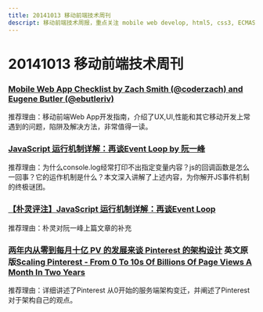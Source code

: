 ```yaml
---
title: 20141013 移动前端技术周刊
descript: 移动前端技术周报，重点关注 mobile web develop, html5, css3, ECMAScript 6, node.js 等前沿技术。
---
```


# 20141013 移动前端技术周刊

### [Mobile Web App Checklist by Zach Smith (@coderzach) and Eugene Butler (@ebutleriv)](http://www.luster.io/blog/9-29-14-mobile-web-checklist.html)

推荐理由：移动前端Web App开发指南，介绍了UX,UI,性能和其它移动开发上常遇到的问题，陷阱及解决方法，非常值得一读。

### [JavaScript 运行机制详解：再谈Event Loop by 阮一峰](http://www.ruanyifeng.com/blog/2014/10/event-loop.html)

推荐理由：为什么console.log经常打印不出指定变量内容？js的回调函数是怎么一回事？它的运作机制是什么？本文深入讲解了上述内容，为你解开JS事件机制的终极谜团。

### [【朴灵评注】JavaScript 运行机制详解：再谈Event Loop](https://app.yinxiang.com/shard/s8/sh/b72fe246-a89d-434b-85f0-a36420849b84/59bad790bdcf6b0a66b8b93d5eacbead)

推荐理由：朴灵对阮一峰上篇文章的补充

### [两年内从零到每月十亿 PV 的发展来谈 Pinterest 的架构设计](http://www.oschina.net/translate/scaling-pinterest-from-0-to-10s-of-billions-of-page-views) 英文原版[Scaling Pinterest - From 0 To 10s Of Billions Of Page Views A Month In Two Years](http://highscalability.com/blog/2013/4/15/scaling-pinterest-from-0-to-10s-of-billions-of-page-views-a.html)

推荐理由：详细讲述了Pinterest 从0开始的服务端架构变迁，并阐述了Pinterest对于架构自己的观点。
